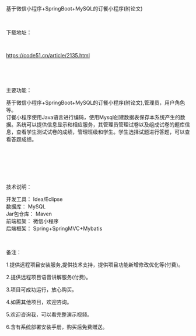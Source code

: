 <p>基于微信小程序+SpringBoot+MySQL的订餐小程序(附论文)</p>

<p>&nbsp;</p>

<p>下载地址：</p>

<p>&nbsp;</p>

<p><a href="http://code51.cn/article/2135.html">https://code51.cn/article/2135.html</a></p>

<p>&nbsp;</p>

<p>&nbsp;</p>

<p>主要功能：</p>

<p><p>基于微信小程序+SpringBoot+MySQL的订餐小程序(附论文),管理员，用户角色等。<br />
订餐小程序使用Java语言进行编码，使用Mysql创建数据表保存本系统产生的数据。系统可以提供信息显示和相应服务，其管理员管理试卷以及组成试卷的题库信息，查看学生测试试卷的成绩，管理班级和学生。学生选择试题进行答题，可以查看答题成绩。</p>

<p><br />
<br />
&nbsp;</p>
</p>

<p>&nbsp;</p>

<p>技术说明：</p>

<p><p>开发工具： Idea/Eclipse<br />
数据库： MySQL<br />
Jar包仓库： Maven<br />
前端框架： 微信小程序<br />
后端框架： Spring+SpringMVC+Mybatis</p>
</p>

<p>&nbsp;</p>

<p>备注：</p>

<p>1.提供远程项目安装服务,提供技术支持，提供项目功能新增修改优化等(付费)。</p>

<p>2.提供远程项目语音讲解服务(付费)。</p>

<p>3.项目可成功运行，放心购买。</p>

<p>4.如需其他项目，欢迎咨询。</p>

<p>5.欢迎咨询我，可以看完整演示视频。</p>

<p>6.含有系统部署安装手册，购买后免费赠送。</p>
